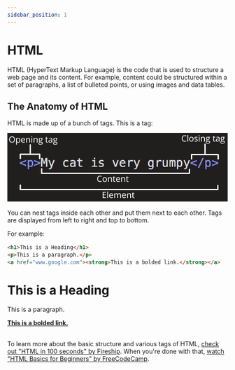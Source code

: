 ```yaml
---
sidebar_position: 1
---
```


# HTML

HTML (HyperText Markup Language) is the code that is used to structure a web page and its content. For example, content could be structured within a set of paragraphs, a list of bulleted points, or using images and data tables.

## The Anatomy of HTML

HTML is made up of a bunch of tags. This is a tag:

![](./html-tag.png)

You can nest tags inside each other and put them next to each other. Tags are displayed from left to right and top to bottom.

For example:

```HTML
<h1>This is a Heading</h1>
<p>This is a paragraph.</p>
<a href="www.google.com"><strong>This is a bolded link.</strong></a>
```

<h1>This is a Heading</h1>
<p>This is a paragraph.</p>
<a href="www.google.com"><strong>This is a bolded link.</strong></a>

<br/>
<br/>

To learn more about the basic structure and various tags of HTML, [check out "HTML in 100 seconds" by Fireship](https://www.youtube.com/watch?v=ok-plXXHlWw). When you're done with that, [watch "HTML Basics for Beginners" by FreeCodeCamp](https://www.youtube.com/watch?v=pMJ0NI3OkYA).
